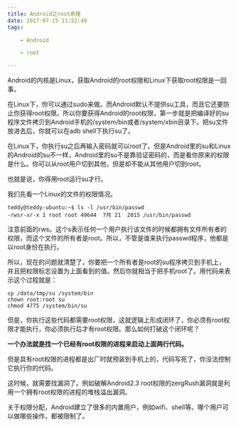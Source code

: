 ```yaml
---
title: Android之root原理
date: 2017-07-15 11:52:49
tags:

	- Android

	- root

---
```


Android的内核是Linux，获取Android的root权限和Linux下获取root权限是一回事。

在Linux下，你可以通过sudo来做。而Android默认不提供su工具，而且它还要防止你获得root权限。所以你要获得Android的root权限，第一步就是把编译好的su程序文件拷贝到Android手机的/system/bin或者/system/xbin目录下。把su文件放进去后，你就可以在adb shell下执行su了。

在Linux下，你执行su之后再输入密码就可以root了。但是Android里的su和Linux的Android的su不一样，Android里的su不是靠验证密码的，而是看你原来的权限是什么。你可以从root用户切到其他，但是却不能从其他用户切到root。

也就是说，你得用root运行su才行。

我们先看一个Linux的文件的权限情况。

```
teddy@teddy-ubuntu:~$ ls -l /usr/bin/passwd 
-rwsr-xr-x 1 root root 49644  7月 21  2015 /usr/bin/passwd
```

注意前面的rws。这个s表示任何一个用户执行该文件的时候都拥有文件所有者的权限，而这个文件的所有者是root。所以，不管是谁来执行passwd程序，他都是以root身份在执行。

所以，现在的问题就清楚了，你要把一个所有者是root的su程序拷贝到手机上，并且把权限标志设置为上面看到的值。然后你就相当于把手机root了。用代码来表示这个过程就是：

```
cp /data/tmp/su /system/bin
chown root:root su
chmod 4775 /system/bin/su
```

但是，你执行这些代码都需要root权限，这就逻辑上形成闭环了，你必须有root权限才能执行，你必须执行后才有root权限。那么如何打破这个闭环呢？

**一个办法就是找一个已经有root权限的进程来启动上面两行代码。**

但是具有root权限的进程都是出厂时就预装到手机上的，代码写死了，你没法控制它执行你的代码。

这时候，就需要找漏洞了。例如破解Android2.3 root权限的zergRush漏洞就是利用一个拥有root权限的进程的堆栈溢出漏洞。

关于权限分配，Android建立了很多的内置用户，例如wifi、shell等。哪个用户可以做哪些操作，都被限制了。